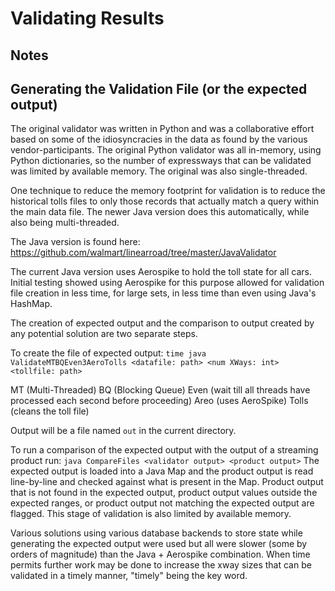 # Validating Results

## Notes

## Generating the Validation File (or the expected output)
The original validator was written in Python and was a collaborative effort based on some of the idiosyncracies in the data as found by the various vendor-participants.  The original Python validator was all in-memory, using Python dictionaries, so the number of expressways that can be validated was limited by available memory.  The original was also single-threaded.  

One technique to reduce the memory footprint for validation is to reduce the historical tolls files to only those records that actually match a query within the main data file.  The newer Java version does this automatically, while also being multi-threaded.

The Java version is found here: https://github.com/walmart/linearroad/tree/master/JavaValidator

The current Java version uses Aerospike to hold the toll state for all cars. Initial testing showed using Aerospike for this purpose allowed for validation file creation in less time, for large sets, in less time than even using Java's HashMap. 

The creation of expected output and the comparison to output created by any potential solution are two separate steps.

To create the file of expected output:
`time java ValidateMTBQEven3AeroTolls <datafile: path> <num XWays: int> <tollfile: path>`

MT (Multi-Threaded) BQ (Blocking Queue) Even (wait till all threads have processed each second before proceeding) Areo (uses AeroSpike) Tolls (cleans the toll file)

Output will be a file named `out` in the current directory.

To run a comparison of the expected output with the output of a streaming product run:
`java CompareFiles <validator output> <product output>`
The expected output is loaded into a Java Map and the product output is read line-by-line and checked against what is present in the Map. Product output that is not found in the expected output,  product output values outside the expected ranges, or product output not matching the expected output are flagged.  This stage of validation is also limited by available memory.

Various solutions using various database backends to store state while generating the expected output were used but all were slower (some by orders of magnitude) than the Java + Aerospike combination.  When time permits further work may be done to increase the xway sizes that can be validated in a timely manner, "timely" being the key word. 
